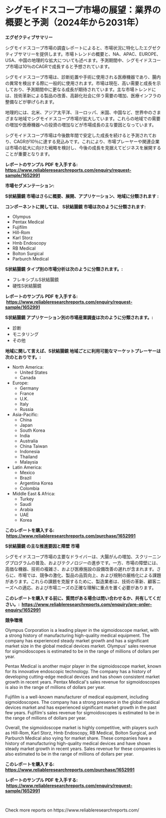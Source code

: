 <p><h1>シグモイドスコープ市場の展望：業界の概要と予測（2024年から2031年）</h1></p><p><strong>エグゼクティブサマリー</strong></p>
<p><p>シグモイドスコープ市場の調査レポートによると、市場状況に特化したエグゼクティブサマリーを提供します。市場トレンドの概要と、NA、APAC、EUROPE、USA、中国の地理的な拡大についても述べます。予測期間中、シグモイドスコープ市場は10％のCAGRで成長すると予想されています。</p><p>シグモイドスコープ市場は、診断処置や手術に使用される医療機器であり、腸内の異常を検出する際に一般的に使用されます。市場は現在、高い需要と成長を示しており、予測期間中に更なる成長が期待されています。主な市場トレンドには、技術革新による製品の改善、高齢化社会に伴う需要の増加、医療インフラの整備などが挙げられます。</p><p>地理的には、北米、アジア太平洋、ヨーロッパ、米国、中国など、世界中のさまざまな地域でシグモイドスコープ市場が拡大しています。これらの地域での需要の増加や医療機器への投資の増加などが市場成長の主な要因となっています。</p><p>シグモイドスコープ市場は今後数年間で安定した成長を続けると予測されており、CAGRが10％に達する見込みです。これにより、市場プレーヤーや関連企業は市場の拡大に向けた戦略を検討し、今後の成長を見据えてビジネスを展開することが重要となります。</p></p>
<p><strong>レポートのサンプル PDF を入手する: <a href="https://www.reliableresearchreports.com/enquiry/request-sample/1652991">https://www.reliableresearchreports.com/enquiry/request-sample/1652991</a></strong></p>
<p><strong>市場セグメンテーション:</strong></p>
<p><strong> S状結腸鏡 市場はさらに概要、展開、アプリケーション、地域に分類されます :</strong></p>
<p><strong>コンポーネントに関しては、 S状結腸鏡 市場は次のように分類されます: &nbsp;</strong></p>
<p><ul><li>Olympus</li><li>Pentax Medical</li><li>Fujifilm</li><li>Hill-Rom</li><li>Karl Storz</li><li>Hmb Endoscopy</li><li>RB Medical</li><li>Bolton Surgical</li><li>Parburch Medical</li></ul></p>
<p><strong> S状結腸鏡 タイプ別の市場分析は次のように分類されます。:</strong></p>
<p><ul><li>フレキシブルS状結腸鏡</li><li>硬性S状結腸鏡</li></ul></p>
<p><strong>レポートのサンプル PDF を入手する: &nbsp;<a href="https://www.reliableresearchreports.com/enquiry/request-sample/1652991">https://www.reliableresearchreports.com/enquiry/request-sample/1652991</a></strong></p>
<p><strong> S状結腸鏡 アプリケーション別の市場産業調査は次のように分類されます。:</strong></p>
<p><ul><li>診断</li><li>モニタリング</li><li>その他</li></ul></p>
<p><strong>地域に関して言えば、S状結腸鏡 地域ごとに利用可能なマーケットプレーヤーは次のとおりです。:</strong></p>
<p><ul>
    <li>
        North America:
        <ul>
            <li>United States</li>
            <li>Canada</li>
        </ul>
    </li>
    <li>
        Europe:
        <ul>
            <li>Germany</li>
            <li>France</li>
            <li>U.K.</li>
            <li>Italy</li>
            <li>Russia</li>
        </ul>
    </li>
    <li>
        Asia-Pacific:
        <ul>
            <li>China</li>
            <li>Japan</li>
            <li>South Korea</li>
            <li>India</li>
            <li>Australia</li>
            <li>China Taiwan</li>
            <li>Indonesia</li>
            <li>Thailand</li>
            <li>Malaysia</li>
        </ul>
    </li>
    <li>
        Latin America:
        <ul>
            <li>Mexico</li>
            <li>Brazil</li>
            <li>Argentina Korea</li>
            <li>Colombia</li>
        </ul>
    </li>
    <li>
        Middle East & Africa:
        <ul>
            <li>Turkey</li>
            <li>Saudi</li>
            <li>Arabia</li>
            <li>UAE</li>
            <li>Korea</li>
        </ul>
    </li>
    </ul></p>
<p><strong>このレポートを購入する: &nbsp;<a href="https://www.reliableresearchreports.com/purchase/1652991">https://www.reliableresearchreports.com/purchase/1652991</a></strong></p>
<p><strong>S状結腸鏡 の主な推進要因と障壁 市場</strong></p>
<p><p>シグモイドスコープ市場の主要なドライバーは、大腸がんの増加、スクリーニングプログラムの普及、およびテクノロジーの進歩です。一方、市場の障壁には、高価な機器、技術の複雑さ、および医療施設の設備改善の遅れが含まれます。さらに、市場では、競争の激化、製品の品質向上、および規制の厳格化による課題があります。これらの課題を克服するために、製造業者は、技術の革新、顧客ニーズへの適応、および市場ニーズの正確な理解に重点を置く必要があります。</p></p>
<p><strong>このレポートを購入する前に、質問がある場合は問い合わせるか、共有してください。:&nbsp; <a href="https://www.reliableresearchreports.com/enquiry/pre-order-enquiry/1652991">https://www.reliableresearchreports.com/enquiry/pre-order-enquiry/1652991</a></strong></p>
<p><strong>競争環境</strong></p>
<p><p>Olympus Corporation is a leading player in the sigmoidoscope market, with a strong history of manufacturing high-quality medical equipment. The company has experienced steady market growth and has a significant market size in the global medical devices market. Olympus' sales revenue for sigmoidoscopes is estimated to be in the range of millions of dollars per year.</p><p>Pentax Medical is another major player in the sigmoidoscope market, known for its innovative endoscopic technology. The company has a history of developing cutting-edge medical devices and has shown consistent market growth in recent years. Pentax Medical's sales revenue for sigmoidoscopes is also in the range of millions of dollars per year.</p><p>Fujifilm is a well-known manufacturer of medical equipment, including sigmoidoscopes. The company has a strong presence in the global medical devices market and has experienced significant market growth in the past few years. Fujifilm's sales revenue for sigmoidoscopes is estimated to be in the range of millions of dollars per year.</p><p>Overall, the sigmoidoscope market is highly competitive, with players such as Hill-Rom, Karl Storz, Hmb Endoscopy, RB Medical, Bolton Surgical, and Parburch Medical also vying for market share. These companies have a history of manufacturing high-quality medical devices and have shown steady market growth in recent years. Sales revenue for these companies is also estimated to be in the range of millions of dollars per year.</p></p>
<p><strong>このレポートを購入する: &nbsp; <a href="https://www.reliableresearchreports.com/purchase/1652991">https://www.reliableresearchreports.com/purchase/1652991</a></strong></p>
<p><strong>レポートのサンプル PDF を入手する: &nbsp;<a href="https://www.reliableresearchreports.com/enquiry/request-sample/1652991">https://www.reliableresearchreports.com/enquiry/request-sample/1652991</a></strong><strong></strong></p>
<p>&nbsp;</p>
<p>Check more reports on https://www.reliableresearchreports.com/</p>